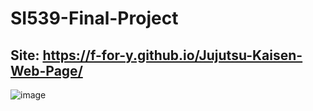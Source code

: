 # SI539-Final-Project
## Site: https://f-for-y.github.io/Jujutsu-Kaisen-Web-Page/
![image](https://github.com/user-attachments/assets/fae7d954-8e3a-4c65-b97f-3757204ce501)
